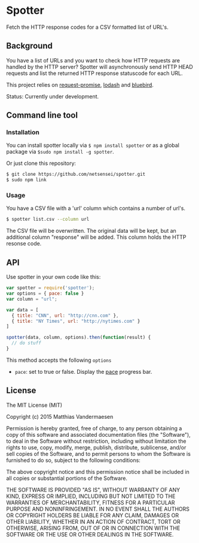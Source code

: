 # Spotter

Fetch the HTTP response codes for a CSV formatted list of URL's.

## Background

You have a list of URLs and you want to check how HTTP requests are
handled by the HTTP server? Spotter will asynchronously send HTTP HEAD requests
and list the returned HTTP response statuscode for each URL.

This project relies on [request-promise](https://www.npmjs.com/package/request-promise),
[lodash](https://www.npmjs.com/package/lodash) and [bluebird](https://www.npmjs.com/package/bluebird).

Status: Currently under development.

## Command line tool

### Installation

You can install spotter locally via `$ npm install spotter` or as a global package via `$sudo npm install -g spotter`.

Or just clone this repository:

```bash
$ git clone https://github.com/netsensei/spotter.git
$ sudo npm link
```

### Usage

You have a CSV file with a 'url' column which contains a number of url's.

```bash
$ spotter list.csv --column url
```

The CSV file will be overwritten. The original data will be kept, but an
additional column "response" will be added. This column holds the HTTP resonse
code.

## API

Use spotter in your own code like this:

```javascript
var spotter = require('spotter');
var options = { pace: false }
var column = "url";

var data = [
  { title: "CNN", url: "http://cnn.com" },
  { title: "NY Times", url: "http://nytimes.com" }
]

spotter(data, column, options).then(function(result) {
  // do stuff
}
```

This method accepts the following `options`

* `pace`: set to true or false. Display the [pace](https://www.npmjs.com/package/pace) progress bar.

## License

The MIT License (MIT)

Copyright (c) 2015 Matthias Vandermaesen

Permission is hereby granted, free of charge, to any person obtaining a copy of this software and associated documentation files (the "Software"), to deal in the Software without restriction, including without limitation the rights to use, copy, modify, merge, publish, distribute, sublicense, and/or sell copies of the Software, and to permit persons to whom the Software is furnished to do so, subject to the following conditions:

The above copyright notice and this permission notice shall be included in all copies or substantial portions of the Software.

THE SOFTWARE IS PROVIDED "AS IS", WITHOUT WARRANTY OF ANY KIND, EXPRESS OR IMPLIED, INCLUDING BUT NOT LIMITED TO THE WARRANTIES OF MERCHANTABILITY, FITNESS FOR A PARTICULAR PURPOSE AND NONINFRINGEMENT. IN NO EVENT SHALL THE AUTHORS OR COPYRIGHT HOLDERS BE LIABLE FOR ANY CLAIM, DAMAGES OR OTHER LIABILITY, WHETHER IN AN ACTION OF CONTRACT, TORT OR OTHERWISE, ARISING FROM, OUT OF OR IN CONNECTION WITH THE SOFTWARE OR THE USE OR OTHER DEALINGS IN THE SOFTWARE.
